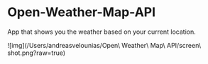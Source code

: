 # Open-Weather-Map-API
App that shows you the weather based on your current location.

![img](/Users/andreasvelounias/Open\ Weather\ Map\ API/screen\ shot.png?raw=true)
